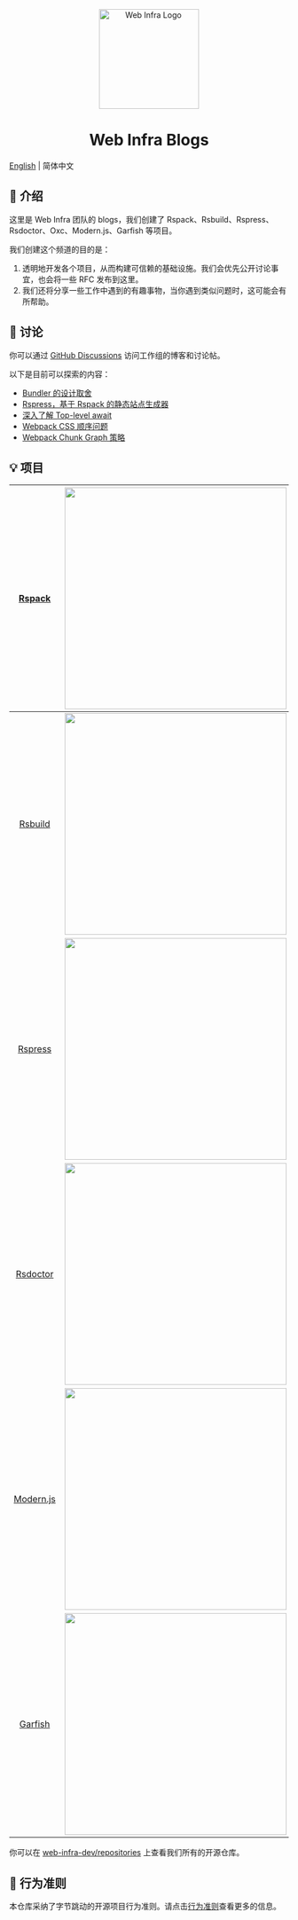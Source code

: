 <div align="center">
  <a href="https://webinfra.org/" target="blank"><img src="https://lf3-static.bytednsdoc.com/obj/eden-cn/zq-uylkvT/ljhwZthlaukjlkulzlp/web-infra-logo.png" width="180" alt="Web Infra Logo" /></a>
</div>

<h1 align="center">Web Infra Blogs</h1>

[English](./README.md) | 简体中文

## 👋 介绍

这里是 Web Infra 团队的 blogs，我们创建了 Rspack、Rsbuild、Rspress、Rsdoctor、Oxc、Modern.js、Garfish 等项目。

我们创建这个频道的目的是：

1. 透明地开发各个项目，从而构建可信赖的基础设施。我们会优先公开讨论事宜，也会将一些 RFC 发布到这里。
2. 我们还将分享一些工作中遇到的有趣事物，当你遇到类似问题时，这可能会有所帮助。

## 💬 讨论

你可以通过 [GitHub Discussions](https://github.com/web-infra-dev/wg/discussions) 访问工作组的博客和讨论帖。

以下是目前可以探索的内容：

- [Bundler 的设计取舍](https://github.com/orgs/web-infra-dev/discussions/4)
- [Rspress，基于 Rspack 的静态站点生成器](https://github.com/web-infra-dev/wg/discussions/5)
- [深入了解 Top-level await](https://github.com/orgs/web-infra-dev/discussions/10)
- [Webpack CSS 顺序问题](https://github.com/orgs/web-infra-dev/discussions/13)
- [Webpack Chunk Graph 策略](https://github.com/orgs/web-infra-dev/discussions/16)

## 💡 项目

| [Rspack](https://github.com/web-infra-dev/rspack) | <a href="https://github.com/web-infra-dev/rspack" target="blank"><img src="https://github.com/web-infra-dev/blogs/assets/7237365/249c4f81-b756-456c-8bd1-e0f578deab25" width="400" /></a> |
| :-: | :-: |
| [Rsbuild](https://github.com/web-infra-dev/rsbuild) | <a href="https://github.com/web-infra-dev/rsbuild" target="blank"><img src="https://github.com/web-infra-dev/.github/assets/7237365/a74669c9-3e73-4bad-9ea4-dbe89284849a" width="400" /></a> |
| [Rspress](https://github.com/web-infra-dev/rspress) | <a href="https://github.com/web-infra-dev/rspress" target="blank"><img src="https://github.com/web-infra-dev/.github/assets/7237365/aa0c19ba-b2c7-4b44-85ab-54c7ef35f914" width="400" /></a> |
|  [Rsdoctor](https://github.com/web-infra-dev/rsdoctor)  | <a href="https://github.com/web-infra-dev/rsdoctor" target="blank"><img src="https://github.com/web-infra-dev/.github/assets/7237365/8131f196-f034-43a1-be8d-38ee7994792e" width="400" /></a> |
| [Modern.js](https://github.com/web-infra-dev/modern.js) | <a href="https://github.com/web-infra-dev/modern.js" target="blank"><img src="https://github.com/web-infra-dev/blogs/assets/7237365/566a8804-dd77-431a-ba6e-dd8397bf36e0" width="400" /></a> |
| [Garfish](https://github.com/web-infra-dev/garfish) | <a href="https://github.com/web-infra-dev/garfish" target="blank"><img src="https://github.com/web-infra-dev/.github/assets/7237365/e95ca47f-d059-47db-831a-be8b248c8710" width="400" /></a> |

你可以在 [web-infra-dev/repositories](https://github.com/orgs/web-infra-dev/repositories?sort=stargazers) 上查看我们所有的开源仓库。

## 🤝 行为准则

本仓库采纳了字节跳动的开源项目行为准则。请点击[行为准则](./CODE_OF_CONDUCT.md)查看更多的信息。
